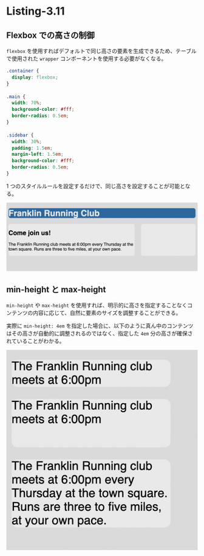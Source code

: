 # Listing-3.11

## Flexbox での高さの制御

`flexbox` を使用すればデフォルトで同じ高さの要素を生成できるため、テーブルで使用された `wrapper` コンポーネントを使用する必要がなくなる。

```css
.container {
  display: flexbox;
}

.main {
  width: 70%;
  background-color: #fff;
  border-radius: 0.5em;
}

.sidebar {
  width: 30%;
  padding: 1.5em;
  margin-left: 1.5em;
  background-color: #fff;
  border-radius: 0.5em;
}
```

1 つのスタイルルールを設定するだけで、同じ高さを設定することが可能となる。

![](assets/2021-10-23-16-52-26.png)

## min-height と max-height

`min-height` や `max-height` を使用すれば、明示的に高さを指定することなくコンテンツの内容に応じて、自然に要素のサイズを調整することができる。

実際に `min-height: 4em` を指定した場合に、以下のように真ん中のコンテンツはその高さが自動的に調整されるのではなく、指定した `4em` 分の高さが確保されていることがわかる。

![](assets/2021-10-23-17-09-32.png)
